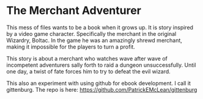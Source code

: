 The Merchant Adventurer
=======================

This mess of files wants to be a book when it grows up. It is story inspired by a video game character. Specifically the merchant in the original Wizardry, Boltac. In the game he was an amazingly shrewd merchant, making it impossible for the players to turn a profit. 

This story is about a merchant who watches wave after wave of incompetent adventurers sally forth to raid a dungeon unsuccessfully. Until one day, a twist of fate forces him to try to defeat the evil wizard. 

This also an experiment with using github for ebook development. I call it gittenburg. The repo is here: https://github.com/PatrickEMcLean/gittenburg

